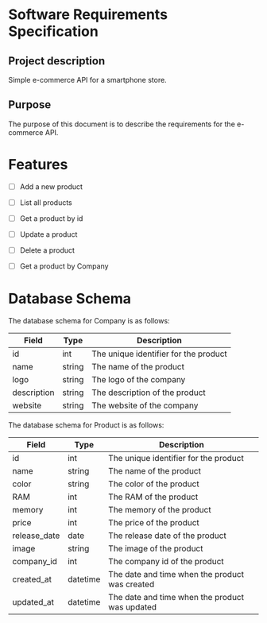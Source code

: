 # Software Requirements Specification

## Project description

Simple e-commerce API for a smartphone store.

## Purpose

The purpose of this document is to describe the requirements for the e-commerce API.

# Features

- [ ] Add a new product
- [ ] List all products
- [ ] Get a product by id
- [ ] Update a product
- [ ] Delete a product
- [ ] Get a product by Company


# Database Schema

The database schema for Company is as follows:

| Field | Type | Description |
| --- | --- | --- |
| id | int | The unique identifier for the product |
| name | string | The name of the product |
| logo | string | The logo of the company |
| description | string | The description of the product |
| website | string | The website of the company |

The database schema for Product is as follows:

| Field | Type | Description |
| --- | --- | --- |
| id | int | The unique identifier for the product |
| name | string | The name of the product |
| color | string | The color of the product |
| RAM | int | The RAM of the product |
| memory | int | The memory of the product |
| price | int | The price of the product |
| release_date | date | The release date of the product |
| image | string | The image of the product |
| company_id | int | The company id of the product |
| created_at | datetime | The date and time when the product was created |
| updated_at | datetime | The date and time when the product was updated |
